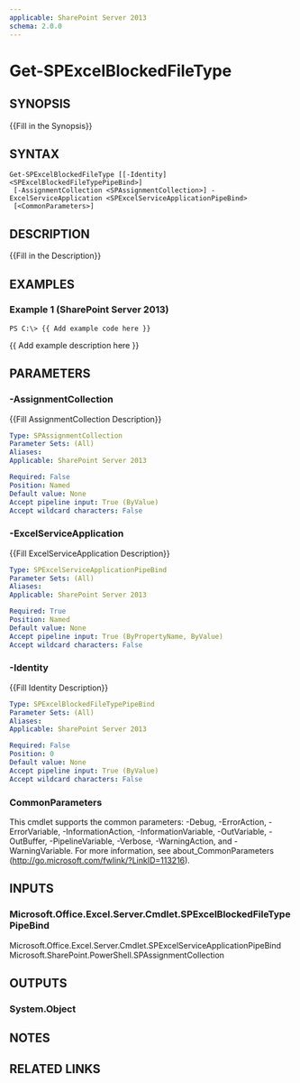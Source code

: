 ```yaml
---
applicable: SharePoint Server 2013
schema: 2.0.0
---
```


# Get-SPExcelBlockedFileType

## SYNOPSIS
{{Fill in the Synopsis}}

## SYNTAX

```
Get-SPExcelBlockedFileType [[-Identity] <SPExcelBlockedFileTypePipeBind>]
 [-AssignmentCollection <SPAssignmentCollection>] -ExcelServiceApplication <SPExcelServiceApplicationPipeBind>
 [<CommonParameters>]
```

## DESCRIPTION
{{Fill in the Description}}

## EXAMPLES

### Example 1 (SharePoint Server 2013)
```
PS C:\> {{ Add example code here }}
```

{{ Add example description here }}

## PARAMETERS

### -AssignmentCollection
{{Fill AssignmentCollection Description}}

```yaml
Type: SPAssignmentCollection
Parameter Sets: (All)
Aliases: 
Applicable: SharePoint Server 2013

Required: False
Position: Named
Default value: None
Accept pipeline input: True (ByValue)
Accept wildcard characters: False
```

### -ExcelServiceApplication
{{Fill ExcelServiceApplication Description}}

```yaml
Type: SPExcelServiceApplicationPipeBind
Parameter Sets: (All)
Aliases: 
Applicable: SharePoint Server 2013

Required: True
Position: Named
Default value: None
Accept pipeline input: True (ByPropertyName, ByValue)
Accept wildcard characters: False
```

### -Identity
{{Fill Identity Description}}

```yaml
Type: SPExcelBlockedFileTypePipeBind
Parameter Sets: (All)
Aliases: 
Applicable: SharePoint Server 2013

Required: False
Position: 0
Default value: None
Accept pipeline input: True (ByValue)
Accept wildcard characters: False
```

### CommonParameters
This cmdlet supports the common parameters: -Debug, -ErrorAction, -ErrorVariable, -InformationAction, -InformationVariable, -OutVariable, -OutBuffer, -PipelineVariable, -Verbose, -WarningAction, and -WarningVariable. For more information, see about_CommonParameters (http://go.microsoft.com/fwlink/?LinkID=113216).

## INPUTS

### Microsoft.Office.Excel.Server.Cmdlet.SPExcelBlockedFileTypePipeBind
Microsoft.Office.Excel.Server.Cmdlet.SPExcelServiceApplicationPipeBind
Microsoft.SharePoint.PowerShell.SPAssignmentCollection

## OUTPUTS

### System.Object

## NOTES

## RELATED LINKS

